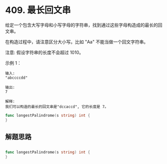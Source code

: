 # 409. 最长回文串
给定一个包含大写字母和小写字母的字符串，找到通过这些字母构造成的最长的回文串。  

在构造过程中，请注意区分大小写。比如 "Aa" 不能当做一个回文字符串。  

注意:
假设字符串的长度不会超过 1010。  

示例 1：
```
输入:
"abccccdd"

输出:
7

解释:
我们可以构造的最长的回文串是"dccaccd", 它的长度是 7。
```

```go
func longestPalindrome(s string) int {
}
```

## 解题思路


## 

```go
func longestPalindrome(s string) int {
}
```
